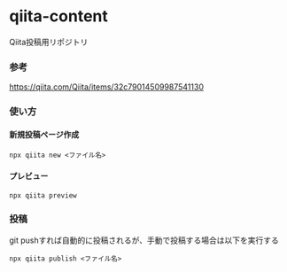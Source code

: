 # qiita-content

Qiita投稿用リポジトリ

### 参考

https://qiita.com/Qiita/items/32c79014509987541130

### 使い方

#### 新規投稿ページ作成

```
npx qiita new <ファイル名>
```

#### プレビュー

```
npx qiita preview
```

### 投稿

git pushすれば自動的に投稿されるが、手動で投稿する場合は以下を実行する

```
npx qiita publish <ファイル名>
```
